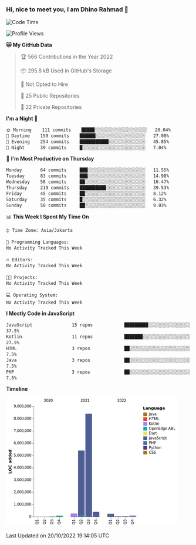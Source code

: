 ### Hi, nice to meet you, I am Dhino Rahmad 👋
<!--START_SECTION:waka-->
![Code Time](http://img.shields.io/badge/Code%20Time-0%20secs-blue)

![Profile Views](http://img.shields.io/badge/Profile%20Views-0-blue)

**🐱 My GitHub Data** 

> 🏆 566 Contributions in the Year 2022
 > 
> 📦 295.8 kB Used in GitHub's Storage 
 > 
> 🚫 Not Opted to Hire
 > 
> 📜 25 Public Repositories 
 > 
> 🔑 22 Private Repositories  
 > 
**I'm a Night 🦉** 

```text
🌞 Morning    111 commits    █████░░░░░░░░░░░░░░░░░░░░   20.04% 
🌆 Daytime    150 commits    ██████░░░░░░░░░░░░░░░░░░░   27.08% 
🌃 Evening    254 commits    ███████████░░░░░░░░░░░░░░   45.85% 
🌙 Night      39 commits     █░░░░░░░░░░░░░░░░░░░░░░░░   7.04%

```
📅 **I'm Most Productive on Thursday** 

```text
Monday       64 commits     ███░░░░░░░░░░░░░░░░░░░░░░   11.55% 
Tuesday      83 commits     ███░░░░░░░░░░░░░░░░░░░░░░   14.98% 
Wednesday    58 commits     ██░░░░░░░░░░░░░░░░░░░░░░░   10.47% 
Thursday     219 commits    ██████████░░░░░░░░░░░░░░░   39.53% 
Friday       45 commits     ██░░░░░░░░░░░░░░░░░░░░░░░   8.12% 
Saturday     35 commits     █░░░░░░░░░░░░░░░░░░░░░░░░   6.32% 
Sunday       50 commits     ██░░░░░░░░░░░░░░░░░░░░░░░   9.03%

```


📊 **This Week I Spent My Time On** 

```text
⌚︎ Time Zone: Asia/Jakarta

💬 Programming Languages: 
No Activity Tracked This Week

🔥 Editors: 
No Activity Tracked This Week

🐱‍💻 Projects: 
No Activity Tracked This Week

💻 Operating System: 
No Activity Tracked This Week

```

**I Mostly Code in JavaScript** 

```text
JavaScript               15 repos            █████████░░░░░░░░░░░░░░░░   37.5% 
Kotlin                   11 repos            ███████░░░░░░░░░░░░░░░░░░   27.5% 
HTML                     3 repos             ██░░░░░░░░░░░░░░░░░░░░░░░   7.5% 
Java                     3 repos             ██░░░░░░░░░░░░░░░░░░░░░░░   7.5% 
PHP                      3 repos             ██░░░░░░░░░░░░░░░░░░░░░░░   7.5%

```


**Timeline**

![Chart not found](https://raw.githubusercontent.com/Dhino12/Dhino12/master/charts/bar_graph.png) 


 Last Updated on 20/10/2022 19:14:05 UTC
<!--END_SECTION:waka-->
 
